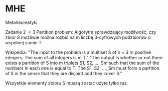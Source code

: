 # MHE
 Metaheurestyki

Zadanie 2 -> 3 Partition problem:
Algorytm sprawdzający możliwość, czy zbiór S możliwie można rozbić na m liczbę 3-cyfrowych podzbiorów o wspólnej sumie T.

Wikipedia: "The input to the problem is a multiset S of n = 3 m positive integers. The sum of all integers is m T."
            "The output is whether or not there exists a partition of S into m triplets S1, S2, …, Sm such that the sum of the numbers in each one is equal to T. The S1, S2, …, Sm must form a partition of S in the sense that they are disjoint and they cover S."

Wszystkie elementy zbioru S muszą zostać użyte tylko raz.
